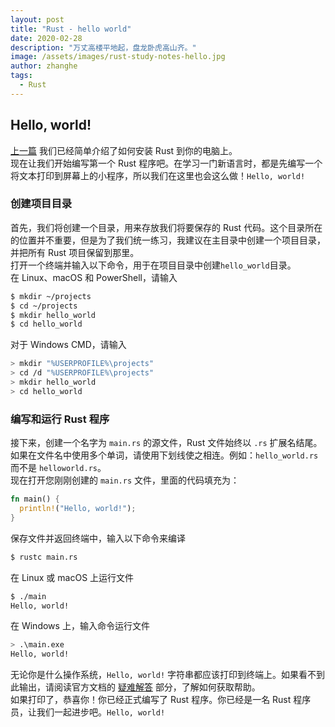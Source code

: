 ```yaml
---
layout: post
title: "Rust - hello world"
date: 2020-02-28
description: "万丈高楼平地起，盘龙卧虎高山齐。"
image: /assets/images/rust-study-notes-hello.jpg
author: zhanghe
tags:
  - Rust
---
```


## Hello, world!

[上一篇](https://zhanghe.cool/2020/02/26/rust-study-notes-1.html#%E5%AE%89%E8%A3%85-rust) 我们已经简单介绍了如何安装 Rust 到你的电脑上。  
现在让我们开始编写第一个 Rust 程序吧。在学习一门新语言时，都是先编写一个将文本打印到屏幕上的小程序，所以我们在这里也会这么做！`Hello, world!`

### 创建项目目录

首先，我们将创建一个目录，用来存放我们将要保存的 Rust 代码。这个目录所在的位置并不重要，但是为了我们统一练习，我建议在主目录中创建一个项目目录，并把所有 Rust 项目保留到那里。  
打开一个终端并输入以下命令，用于在项目目录中创建`hello_world`目录。  
在 Linux、macOS 和 PowerShell，请输入

```bash
$ mkdir ~/projects
$ cd ~/projects
$ mkdir hello_world
$ cd hello_world
```

对于 Windows CMD，请输入

```bash
> mkdir "%USERPROFILE%\projects"
> cd /d "%USERPROFILE%\projects"
> mkdir hello_world
> cd hello_world
```

### 编写和运行 Rust 程序

接下来，创建一个名字为 `main.rs` 的源文件，Rust 文件始终以 `.rs` 扩展名结尾。如果在文件名中使用多个单词，请使用下划线使之相连。例如：`hello_world.rs` 而不是 `helloworld.rs`。  
现在打开您刚刚创建的 `main.rs` 文件，里面的代码填充为：

```rust
fn main() {
  println!("Hello, world!");
}
```
保存文件并返回终端中，输入以下命令来编译
```bash
$ rustc main.rs
```
在 Linux 或 macOS 上运行文件
```bash
$ ./main
Hello, world!
```
在 Windows 上，输入命令运行文件
```bash
> .\main.exe
Hello, world!
```
无论你是什么操作系统，`Hello, world!` 字符串都应该打印到终端上。如果看不到此输出，请阅读官方文档的 [疑难解答](https://doc.rust-lang.org/book/ch01-01-installation.html#troubleshooting) 部分，了解如何获取帮助。  
如果打印了，恭喜你！你已经正式编写了 Rust 程序。你已经是一名 Rust 程序员，让我们一起进步吧。`Hello, world!`
